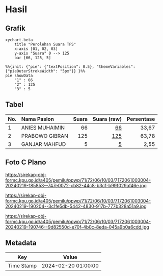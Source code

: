 # Hasil

## Grafik

```mermaid
xychart-beta
    title "Perolehan Suara TPS"
    x-axis [01, 02, 03]
    y-axis "Suara" 0 --> 125
    bar [66, 125, 5]
```

```mermaid
%%{init: {"pie": {"textPosition": 0.5}, "themeVariables": {"pieOuterStrokeWidth": "5px"}} }%%
pie showData
    "1" : 66
    "2" : 125
    "3" : 5
```

## Tabel

| No. | Nama Paslon    | Suara | Suara (raw) | Persentase |
|:--- |:-------------- | -----:| -----------:| ----------:|
| 1   | ANIES MUHAIMIN | 66    | [66][p-1]   | 33,67      |
| 2   | PRABOWO GIBRAN | 125   | [125][p-2]  | 63,78      |
| 3   | GANJAR MAHFUD  | 5     | [5][p-3]    | 2,55       |


[p-1]: https://github.com/gigit-pemilu/pemilu-2024-71-sulawesi-utara/blob/main/pilpres/hitung-suara/sub/71-sulawesi-utara/sub/72-kota-bitung/sub/06-girian/sub/1003-girian-bawah/sub/004-tps/sub/paslon-1.txt
[p-2]: https://github.com/gigit-pemilu/pemilu-2024-71-sulawesi-utara/blob/main/pilpres/hitung-suara/sub/71-sulawesi-utara/sub/72-kota-bitung/sub/06-girian/sub/1003-girian-bawah/sub/004-tps/sub/paslon-2.txt
[p-3]: https://github.com/gigit-pemilu/pemilu-2024-71-sulawesi-utara/blob/main/pilpres/hitung-suara/sub/71-sulawesi-utara/sub/72-kota-bitung/sub/06-girian/sub/1003-girian-bawah/sub/004-tps/sub/paslon-3.txt

## Foto C Plano

https://sirekap-obj-formc.kpu.go.id/a405/pemilu/ppwp/71/72/06/10/03/7172061003004-20240219-185853--747e0072-cb82-44c8-b3c1-b99f029af46e.jpg

https://sirekap-obj-formc.kpu.go.id/a405/pemilu/ppwp/71/72/06/10/03/7172061003004-20240219-190204--3c1fe5db-5442-4830-917b-777b328a51a9.jpg

https://sirekap-obj-formc.kpu.go.id/a405/pemilu/ppwp/71/72/06/10/03/7172061003004-20240219-190746--9d82550d-e70f-4b0c-8eda-045a9b0a6cdd.jpg


## Metadata

| Key        | Value               |
| ---------- | ------------------- |
| Time Stamp | 2024-02-20 01:00:00 |



